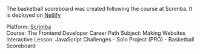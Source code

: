 The basketball scoreboard was created following the course at Scrimba. It is deployed on [Netlify](https://mahdi-basketball-scoreboard.netlify.app/)

Platform: [Scrimba](https://scrimba.com/home)  
Course: The Frontend Developer Career Path
Subject: Making Websites Interactive
Lesson: JavaScript Challenges - Solo Project (PRO) - Basketball Scoreboard
